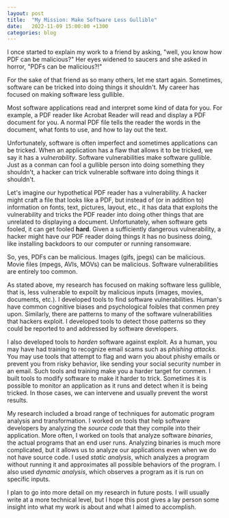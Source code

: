 ```yaml
---
layout: post
title:  "My Mission: Make Software Less Gullible"
date:   2022-11-09 15:00:00 +1300
categories: blog
---
```

I once started to explain my work to a friend by asking, "well, you know how PDF
can be malicious?" Her eyes widened to saucers and she asked in horror, "PDFs
can be malicious?!"

For the sake of that friend as so many others, let me start again.  Sometimes,
software can be tricked into doing things it shouldn't.  My career has focused
on making software less gullible.

Most software applications read and interpret some kind of data for you.  For
example, a PDF reader like Acrobat Reader will read and display a PDF document
for you.  A normal PDF file tells the reader the words in the document, what
fonts to use, and how to lay out the text.

Unfortunately, software is often imperfect and sometimes applications can be
tricked.  When an application has a flaw that allows it to be tricked, we say it
has a *vulnerability*.  Software vulnerabilities make software gullible.  Just
as a conman can fool a gullible person into doing something they shouldn't, a
hacker can trick vulnerable software into doing things it shouldn't.

Let's imagine our hypothetical PDF reader has a vulnerability.  A hacker might
craft a file that looks like a PDF, but instead of (or in addition to)
information on fonts, text, pictures, layout, etc., it has data that exploits
the vulnerability and tricks the PDF reader into doing other things that are
unrelated to displaying a document.  Unfortunately, when software gets fooled,
it can get fooled **hard**.  Given a sufficiently dangerous vulnerability, a
hacker might have our PDF reader doing things it has no business doing, like
installing backdoors to our computer or running ransomware.

So, yes, PDFs can be malicious.  Images (gifs, jpegs) can be malicious.  Movie
files (mpegs, AVIs, MOVs) can be malicious.  Software vulnerabilities are
entirely too common.

As stated above, my research has focused on making software less gullible, that
is, less vulnerable to expoilt by malicious inputs (images, movies, documents,
etc.).  I developed tools to find software vulnerabilities.  Human's have common
cognitive biases and psychological foibles that conmen prey upon.  Similarly,
there are patterns to many of the software vulnerabilities that hackers exploit.
I developed tools to detect those patterns so they could be reported to and
addressed by software developers.

I also developed tools to *harden* software against exploit.  As a human, you
may have had training to recognize email scams such as *phishing attacks*.  You
may use tools that attempt to flag and warn you about phishy emails or prevent
you from risky behavior, like sending your social security number in an email.
Such tools and training make you a harder target for conmen. I built tools to
modify software to make it harder to trick.  Sometimes it is possible to monitor
an application as it runs and detect when it is being tricked.  In those cases,
we can intervene and usually prevent the worst results.

My research included a broad range of techniques for automatic program analysis
and transformation.  I worked on tools that help software developers by
analyzing the *source code* that they compile into their application.  More
often, I worked on tools that analyze software *binaries*, the actual programs
that an end user runs.  Analyzing binaries is much more complicated, but it
allows us to analyze our applications even when we do not have source code.  I
used *static analysis*, which analyzes a program without running it and
approximates all possible behaviors of the program.  I also used *dynamic
analysis*, which observes a program as it is run on specific inputs.

I plan to go into more detail on my research in future posts.  I will usually
write at a more technical level, but I hope this post gives a lay person some
insight into what my work is about and what I aimed to accomplish.
